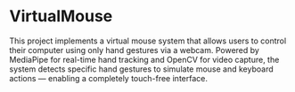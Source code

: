 # VirtualMouse
This project implements a virtual mouse system that allows users to control their computer using only hand gestures via a webcam. Powered by MediaPipe for real-time hand tracking and OpenCV for video capture, the system detects specific hand gestures to simulate mouse and keyboard actions — enabling a completely touch-free interface.
